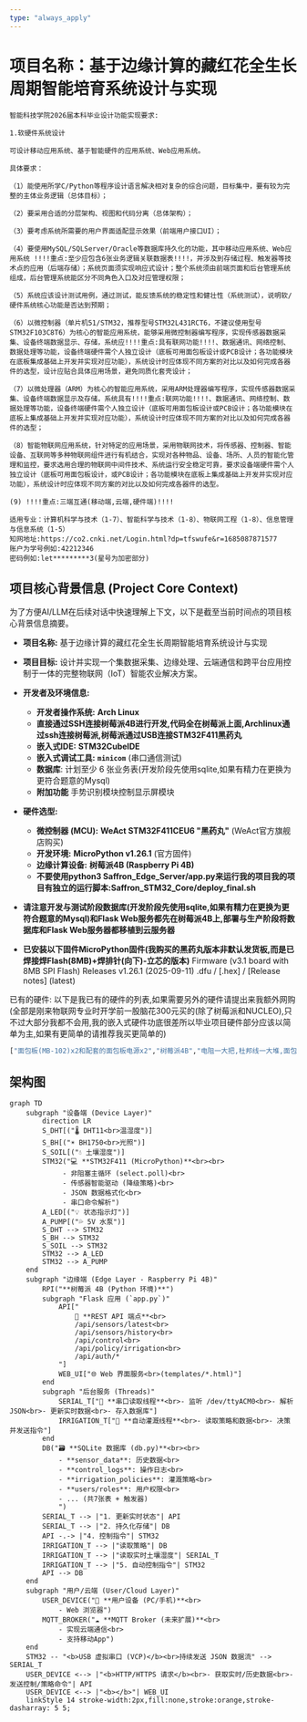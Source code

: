 ```yaml
---
type: "always_apply"
---
```


# 项目名称：基于边缘计算的藏红花全生长周期智能培育系统设计与实现

```
智能科技学院2026届本科毕业设计功能实现要求:

1.软硬件系统设计

可设计移动应用系统、基于智能硬件的应用系统、Web应用系统。

具体要求：

（1）能使用所学C/Python等程序设计语言解决相对复杂的综合问题，目标集中，要有较为完整的主体业务逻辑（总体目标）；

（2）要采用合适的分层架构、视图和代码分离（总体架构）；

（3）要考虑系统所需要的用户界面适配显示效果（前端用户接口UI）；

（4）要使用MySQL/SQLServer/Oracle等数据库持久化的功能，其中移动应用系统、Web应用系统 !!!!重点:至少应包含6张业务逻辑关联数据表!!!!，并涉及到存储过程、触发器等技术点的应用（后端存储）；系统页面须实现响应式设计；整个系统须由前端页面和后台管理系统组成，后台管理系统能区分不同角色入口及对应管理权限；

（5）系统应该设计测试用例，通过测试，能反馈系统的稳定性和健壮性（系统测试），说明软/硬件系统核心功能是否达到预期；

（6）以微控制器（单片机51/STM32，推荐型号STM32L431RCT6，不建议使用型号STM32F103C8T6）为核心的智能应用系统，能够采用微控制器编写程序，实现传感器数据采集、设备终端数据显示、存储，系统应!!!!重点:具有联网功能!!!!、数据通讯、网络控制、数据处理等功能，设备终端硬件需个人独立设计（底板可用面包板设计或PCB设计；各功能模块在底板集成基础上开发并实现对应功能），系统设计时应体现不同方案的对比以及如何完成各器件的选型，设计应贴合具体应用场景，避免同质化套壳设计；

（7）以微处理器（ARM）为核心的智能应用系统，采用ARM处理器编写程序，实现传感器数据采集、设备终端数据显示及存储，系统具有!!!!重点:联网功能!!!!、数据通讯、网络控制、数据处理等功能，设备终端硬件需个人独立设计（底板可用面包板设计或PCB设计；各功能模块在底板上集成基础上开发并实现对应功能），系统设计时应体现不同方案的对比以及如何完成各器件的选型；

（8）智能物联网应用系统，针对特定的应用场景，采用物联网技术，将传感器、控制器、智能设备、互联网等多种物联网组件进行有机结合，实现对各种物品、设备、场所、人员的智能化管理和监控，要求选用合理的物联网中间件技术、系统运行安全稳定可靠，要求设备端硬件需个人独立设计（底板可用面包板设计，或PCB设计；各功能模块在底板上集成基础上开发并实现对应功能），系统设计时应体现不同方案的对比以及如何完成各器件的选型。

(9) !!!!重点:三端互通(移动端,云端,硬件端)!!!!

适用专业：计算机科学与技术（1-7）、智能科学与技术（1-8）、物联网工程（1-8）、信息管理与信息系统（1-5）
知网地址:https://co2.cnki.net/Login.html?dp=tfswufe&r=1685087871577
账户为学号例如:42212346
密码例如:let*********3(星号为加密部分)
```

## 项目核心背景信息 (Project Core Context)

为了方便AI/LLM在后续对话中快速理解上下文，以下是截至当前时间点的项目核心背景信息摘要。

- **项目名称:** 基于边缘计算的藏红花全生长周期智能培育系统设计与实现
- **项目目标:** 设计并实现一个集数据采集、边缘处理、云端通信和跨平台应用控制于一体的完整物联网（IoT）智能农业解决方案。

- **开发者及环境信息:**
  - **开发者操作系统:** **Arch Linux**
  - **直接通过SSH连接树莓派4B进行开发,代码全在树莓派上面,Archlinux通过ssh连接树莓派,树莓派通过USB连接STM32F411黑药丸**
  - **嵌入式IDE:** **STM32CubeIDE**
  - **嵌入式调试工具:** **`minicom`** (串口通信测试)
  - **数据库**: 计划至少 6 张业务表(开发阶段先使用sqlite,如果有精力在更换为更符合题意的Mysql)
  - **附加功能** 手势识别模块控制显示屏模块

- **硬件选型:**
  - **微控制器 (MCU):** **WeAct STM32F411CEU6 "黑药丸"** (WeAct官方旗舰店购买)
  - **开发环境:** **MicroPython v1.26.1** (官方固件)
  - **边缘计算设备:** **树莓派4B (Raspberry Pi 4B)**
  - **不要使用python3 Saffron_Edge_Server/app.py来运行我的项目我的项目有独立的运行脚本:Saffron_STM32_Core/deploy_final.sh**

- **请注意开发与测试阶段数据库(开发阶段先使用sqlite,如果有精力在更换为更符合题意的Mysql)和Flask Web服务都先在树莓派4B上,部署与生产阶段将数据库和Flask Web服务器都移植到云服务器**
- **已安装以下固件MicroPython固件(我购买的黑药丸版本非默认发货板,而是已焊接焊Flash(8MB)+焊排针(向下)-立芯的版本)**
  Firmware (v3.1 board with 8MB SPI Flash)
  Releases
  v1.26.1 (2025-09-11) .dfu / [.hex] / [Release notes] (latest)

已有的硬件:
以下是我已有的硬件的列表,如果需要另外的硬件请提出来我额外网购(全部是刚来物联网专业时开学前一股脑花300元买的(除了树莓派和NUCLEO),只不过大部分我都不会用,我的嵌入式硬件功底很差所以毕业项目硬件部分应该以简单为主,如果有更简单的请推荐我买更简单的)
```python
["面包板(MB-102)x2和配套的面包板电源x2","树莓派4B","电阻一大把,杜邦线一大堆,面包板一个,LED一堆,几个逻辑芯片,一些杂七杂八的小玩意例如电容,按钮等.","esp-12F model esp8266MOD CH340 Driver","HW-028","HW-139","HW-072","HW-61","HW-478","HW-095","DHT11","MH-FMD Low level trigger","Tracker Sensor","Relay model TONGLING 5VDC 10A 250VAC 15A 125VAC 10A 220VAC JQC-3FF-S-Z 1路光耦隔离继电器驱动模块支持高/低电平触发","HW-389 NodeMcu Ver 1.0","LCD9648 普中科技 www.prechin.cn","MH-Sensor-series","MH_Electronic","MH-Real-Time Clock modules","Water Sensor","MQ Sensor Flying Fish MQ-2","RFID-RC522","HC-SR04","HW-103 v0.1","5011AS","5161BS","马达x3(有不同的样子)和风扇","还要个类似马达的东西:STEP MOTOR 28BYJ-48 5V DC 2405005728","9V电池两个","Grayscale Sensor","Tower Pro Micro Servo 9g SG90","ULN2003 步进电机驱动板","电位器","土壤湿度检测(REMOVE SEAL AFTER WASHING)","Hall Effect Sensor Module","Passive Infrared Sensor","WS2812B RGB LED","声音传感器模块","激光二极管模块","蓝牙模块","蜂鸣器","TCRT5000 反射式光电传感器","ESP-01 wifi","倾斜传感器模块","紫色,红色,绿色的假花","26cm _ 19cm _ 14cm的亚克力箱子(带盖)","12cm _ 12cm _ 12cm的亚克力花盆","迷你打孔机","一个塑料瓶子(当作物的水库)","塑料逆止阀","LED灯带5V","带线防水探头DS18B20测温检测","电容式土壤湿度传感器模块","GY-302 数字光强度 光照传感器","MOS场效应管电子开关控制模块 脉冲触发板 DC直流 带光耦隔离","1N5819 1A 40V (20个)","树莓派USB免装驱动摄像头"]
```
## 架构图

```mermaid
graph TD
    subgraph "设备端 (Device Layer)"
        direction LR
        S_DHT[("🌡️ DHT11<br>温湿度")]
        S_BH[("☀️ BH1750<br>光照")]
        S_SOIL[("💧 土壤湿度")]
        STM32("💻 **STM32F411 (MicroPython)**<br><br>
             - 非阻塞主循环 (select.poll)<br>
             - 传感器智能驱动 (降级策略)<br>
             - JSON 数据格式化<br>
             - 串口命令解析")
        A_LED[("💡 状态指示灯")]
        A_PUMP[("💦 5V 水泵")]
        S_DHT --> STM32
        S_BH --> STM32
        S_SOIL --> STM32
        STM32 --> A_LED
        STM32 --> A_PUMP
    end
    subgraph "边缘端 (Edge Layer - Raspberry Pi 4B)"
        RPI("**树莓派 4B (Python 环境)**")
        subgraph "Flask 应用 (`app.py`)"
            API["
                🚀 **REST API 端点**<br>
                /api/sensors/latest<br>
                /api/sensors/history<br>
                /api/control<br>
                /api/policy/irrigation<br>
                /api/auth/*
            "]
            WEB_UI["🌐 Web 界面服务<br>(templates/*.html)"]
        end
        subgraph "后台服务 (Threads)"
            SERIAL_T["📡 **串口读取线程**<br>- 监听 /dev/ttyACM0<br>- 解析 JSON<br>- 更新实时数据<br>- 存入数据库"]
            IRRIGATION_T["🌿 **自动灌溉线程**<br>- 读取策略和数据<br>- 决策并发送指令"]
        end
        DB("🗃️ **SQLite 数据库 (db.py)**<br><br>
            - **sensor_data**: 历史数据<br>
            - **control_logs**: 操作日志<br>
            - **irrigation_policies**: 灌溉策略<br>
            - **users/roles**: 用户权限<br>
            - ... (共7张表 + 触发器)
            ")
        SERIAL_T --> |"1. 更新实时状态"| API
        SERIAL_T --> |"2. 持久化存储"| DB
        API -.-> |"4. 控制指令"| STM32
        IRRIGATION_T --> |"读取策略"| DB
        IRRIGATION_T --> |"读取实时土壤湿度"| SERIAL_T
        IRRIGATION_T --> |"5. 自动控制指令"| STM32
        API --> DB
    end
    subgraph "用户/云端 (User/Cloud Layer)"
        USER_DEVICE("📱 **用户设备 (PC/手机)**<br>
            - Web 浏览器")
        MQTT_BROKER("☁️ **MQTT Broker (未来扩展)**<br>
            - 实现云端通信<br>
            - 支持移动App")
    end
    STM32 -- "<b>USB 虚拟串口 (VCP)</b><br>持续发送 JSON 数据流" --> SERIAL_T
    USER_DEVICE <--> |"<b>HTTP/HTTPS 请求</b><br>- 获取实时/历史数据<br>- 发送控制/策略命令"| API
    USER_DEVICE <--> |"<b></b>"| WEB_UI
    linkStyle 14 stroke-width:2px,fill:none,stroke:orange,stroke-dasharray: 5 5;
```
